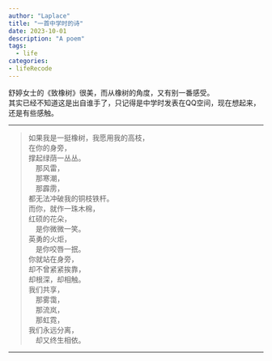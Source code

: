 ```yaml
---
author: "Laplace" 
title: "一首中学时的诗"
date: 2023-10-01
description: "A poem"
tags:
  - life
categories:
- lifeRecode
---
```


<p aling="center">
舒婷女士的《致橡树》很美，而从橡树的角度，又有别一番感受。<br>
其实已经不知道这是出自谁手了，只记得是中学时发表在QQ空间，现在想起来，还是有些感触。
</p>

<!--more-->
---

>如果我是一挺橡树，我愿用我的高枝，<br>
在你的身旁，<br>
撑起绿荫一丛丛。<br>
&emsp;那风雷，<br>
&emsp;那寒潮，<br>
&emsp;那霹雳，<br>
都无法冲破我的铜枝铁杆。<br>
>而你，就作一珠木棉，<br>
红硕的花朵，<br>
&emsp;是你微微一笑。<br>
英勇的火炬，<br>
&emsp;是你咬唇一抿。<br>
>你就站在身旁，<br>
  却不曾紧紧挨靠，<br>
却根深，却相触。<br>
>我们共享，<br>
&emsp;那雾霭，<br>
&emsp;那流岚，<br>
&emsp;那虹霓，<br>
>我们永远分离，<br>
&emsp;却又终生相依。<br>

---



